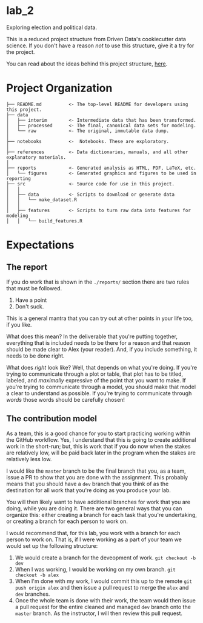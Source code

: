 # lab_2

Exploring election and political data. 

This is a reduced project structure from Driven Data's cookiecutter
data science. If you don't have a reason *not* to use this structure,
give it a try for the project. 

You can read about the ideas behind this project structure,
[here](https://drivendata.github.io/cookiecutter-data-science/). 

# Project Organization

    ├── README.md          <- The top-level README for developers using this project.
	├── data
    │   ├── interim        <- Intermediate data that has been transformed.
    │   ├── processed      <- The final, canonical data sets for modeling.
    │   └── raw            <- The original, immutable data dump.
    │
    ├── notebooks          <-  Notebooks. These are exploratory. 
    │
    ├── references         <- Data dictionaries, manuals, and all other explanatory materials.
    │
    ├── reports            <- Generated analysis as HTML, PDF, LaTeX, etc.
    │   └── figures        <- Generated graphics and figures to be used in reporting
    ├── src                <- Source code for use in this project.
    │   │
    │   ├── data           <- Scripts to download or generate data
    │   │   └── make_dataset.R
    │   │
    │   ├── features       <- Scripts to turn raw data into features for modeling
    │   │   └── build_features.R
  
# Expectations 

## The report 

If you do work that is shown in the `./reports/` section there are two
rules that must be followed. 

1. Have a point
2. Don't suck. 

This is a general mantra that you can try out at other points in your
life too, if you like. 

What does this mean? In the deliverable that you're putting together,
everything that is included needs to be there for a reason and that
reason should be made clear to Alex (your reader). And, if you include
something, it needs to be done right. 

What does *right* look like? Well, that depends on what you're
doing. If you're trying to communicate through a plot or table, that
plot has to be titled, labeled, and *maximally* expressive of the
point that you want to make. If you're trying to communicate through a
model, you should make that model a clear to understand as
possible. If you're trying to communicate through *words* those words
should be carefully chosen! 

## The contribution model 

As a team, this is a good chance for you to start practicing working
within the GitHub workflow. Yes, I understand that this is going to
create additional work in the short-run; but, this is work that if you
do now when the stakes are relatively low, will be paid back later in
the program when the stakes are relatively less low. 

I would like the `master` branch to be the final branch that you, as a
team, issue a PR to show that you are done with the assignment. This
probably means that you should have a `dev` branch that you think of
as the destination for all work that you're doing as you produce your
lab. 

You will then likely want to have additional branches for work that
you are doing, while you are doing it. There are two general ways that
you can organize this: either creating a branch for each task that
you're undertaking, or creating a branch for each person to work on. 

I would recommend that, for this lab, you work with a branch for each
person to work on. That is, if I were working as a part of your team
we would set up the following structure: 

1. We would create a branch for the deveopment of work. `git checkout
   -b dev` 
2. When I was working, I would be working on my own branch. `git
   checkout -b alex` 
3. When I'm done with my work, I would commit this up to the remote
   `git push origin alex` and then issue a pull request to merge the
   `alex` and `dev` branches. 
4. Once the whole team is done with their work, the team would then
   issue a pull request for the entire cleaned and managed `dev`
   branch onto the `master` branch. As the instructor, I will then
   review this pull request. 
